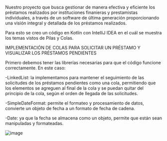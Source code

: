 Nuestro proyecto que busca gestionar de manera efectiva y eficiente los préstamos realizados por instituciones finanieras y prestamistas individuales, a través de un software de última generación proporcionando una visión integral y detallada de los préstamos realizados.

Para esto se creo un código en Kotlin con IntelliJ IDEA en el cuál se muestra los temas vistos de Pilas y Colas.


IMPLEMENTACIÓN DE COLAS PARA SOLICITAR UN PRÉSTAMO Y VISUALIZAR LOS PRÉSTAMOS PENDIENTES

Primero debemos tener las librerías necesarias para que el código funcione correctamente. En este caso: 

-LinkedList: la implementamos para mantener el seguimiento de las solicitudes de los préstamos pendientes como una cola, permitiendo que los elementos se agreguen al final de la cola y se puedan quitar del principio de la cola, según el orden de llegada de las solicitudes.

-SimpleDateFormat: permite el formateo y procesamiento de datos, convierte un objeto de fecha a un formato de fecha de cadena.

-Date: ya que la fecha se almacena como un objeto, permite que están sean manipuladas y formateadas.


![image](https://github.com/LauraP30/Proyecto-Gestion-Prestamos/assets/87994943/df371136-3439-46a0-972e-984fbb4fdd43)

